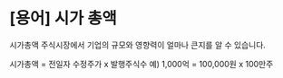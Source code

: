 # [용어] 시가 총액

시가총액
주식시장에서 기업의 규모와 영향력이 얼마나 큰지를 알 수 있습니다.

시가총액 = 전일자 수정주가 x 발행주식수
예) 1,000억 = 100,000원 x 100만주